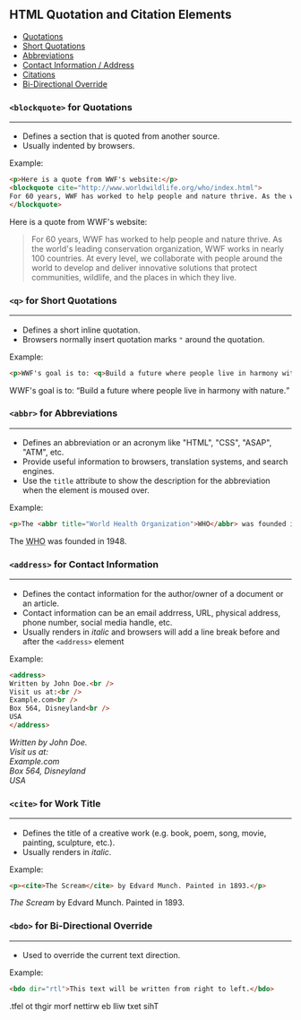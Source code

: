 ## HTML Quotation and Citation Elements
- [Quotations](#blockquote-for-quotations)
- [Short Quotations](#q-for-short-quotations)
- [Abbreviations](#abbr-for-abbreviations)
- [Contact Information / Address](#address-for-contact-information)
- [Citations](#cite-for-work-title)
- [Bi-Directional Override](#bdo-for-bi-directional-override)

### `<blockquote>` for Quotations<hr />
- Defines a section that is quoted from another source.
- Usually indented by browsers.

Example:
```html
<p>Here is a quote from WWF's website:</p>
<blockquote cite="http://www.worldwildlife.org/who/index.html">
For 60 years, WWF has worked to help people and nature thrive. As the world's leading conservation organization, WWF works in nearly 100 countries. At every level, we collaborate with people around the world to develop and deliver innovative solutions that protect communities, wildlife, and the places in which they live.
</blockquote>
```
<p>Here is a quote from WWF's website:</p>
<blockquote cite="http://www.worldwildlife.org/who/index.html">
For 60 years, WWF has worked to help people and nature thrive. As the world's leading conservation organization, WWF works in nearly 100 countries. At every level, we collaborate with people around the world to develop and deliver innovative solutions that protect communities, wildlife, and the places in which they live.
</blockquote>

### `<q>` for Short Quotations<hr />
- Defines a short inline quotation.
- Browsers normally insert quotation marks `"` around the quotation.

Example:
```html
<p>WWF's goal is to: <q>Build a future where people live in harmony with nature.</q></p>
```
<p>WWF's goal is to: <q>Build a future where people live in harmony with nature.</q></p>

### `<abbr>` for Abbreviations<hr />
- Defines an abbreviation or an acronym like "HTML", "CSS", "ASAP", "ATM", etc.
- Provide useful information to browsers, translation systems, and search engines.
- Use the `title` attribute to show the description for the abbreviation when the element is moused over.

Example:
```html
<p>The <abbr title="World Health Organization">WHO</abbr> was founded in 1948.</p>
```
<p>The <abbr title="World Health Organization">WHO</abbr> was founded in 1948.</p>

### `<address>` for Contact Information<hr />
- Defines the contact information for the author/owner of a document or an article.
- Contact information can be an email addrress, URL, physical address, phone number, social media handle, etc.
- Usually renders in *italic* and browsers will add a line break before and after the `<address>` element

Example:
```html
<address>
Written by John Doe.<br />
Visit us at:<br />
Example.com<br />
Box 564, Disneyland<br />
USA
</address>
```
<address>
Written by John Doe.<br>
Visit us at:<br>
Example.com<br>
Box 564, Disneyland<br>
USA
</address>

### `<cite>` for Work Title<hr />
- Defines the title of a creative work (e.g. book, poem, song, movie, painting, sculpture, etc.).
- Usually renders in *italic*.

Example:
```html
<p><cite>The Scream</cite> by Edvard Munch. Painted in 1893.</p>
```
<p><cite>The Scream</cite> by Edvard Munch. Painted in 1893.</p>

### `<bdo>` for Bi-Directional Override<hr />
- Used to override the current text direction.

Example:
```html
<bdo dir="rtl">This text will be written from right to left.</bdo>
```
<bdo dir="rtl">This text will be written from right to left.</bdo>
